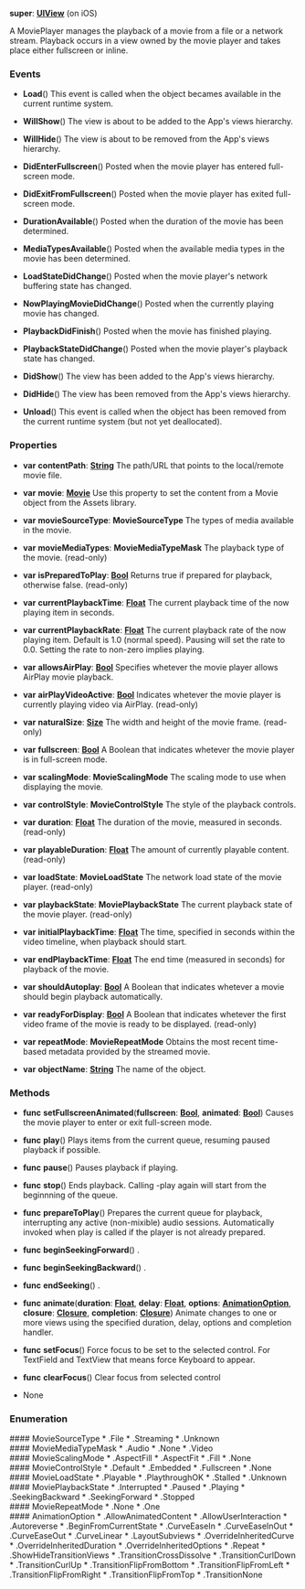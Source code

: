 **super**: **[UIView](UIView.md)** (on iOS)

A MoviePlayer manages the playback of a movie from a file or a network stream. Playback occurs in a view owned by the movie player and takes place either fullscreen or inline.



### Events

* **Load**()
This event is called when the object becames available in the current runtime system.

* **WillShow**()
The view is about to be added to the App's views hierarchy.

* **WillHide**()
The view is about to be removed from the App's views hierarchy.

* **DidEnterFullscreen**()
Posted when the movie player has entered full-screen mode.

* **DidExitFromFullscreen**()
Posted when the movie player has exited full-screen mode.

* **DurationAvailable**()
Posted when the duration of the movie has been determined.

* **MediaTypesAvailable**()
Posted when the available media types in the movie has been determined.

* **LoadStateDidChange**()
Posted when the movie player's network buffering state has changed.

* **NowPlayingMovieDidChange**()
Posted when the currently playing movie has changed.

* **PlaybackDidFinish**()
Posted when the movie has finished playing.

* **PlaybackStateDidChange**()
Posted when the movie player's playback state has changed.

* **DidShow**()
The view has been added to the App's views hierarchy.

* **DidHide**()
The view has been removed from the App's views hierarchy.

* **Unload**()
This event is called when the object has been removed from the current runtime system (but not yet deallocated).



### Properties

* **var** **contentPath**: **[String](../gravity/string.md)**
The path/URL that points to the local/remote movie file.

* **var** **movie**: **[Movie](Movie.md)**
Use this property to set the content from a Movie object from the Assets library.

* **var** **movieSourceType**: **MovieSourceType**
The types of media available in the movie.

* **var** **movieMediaTypes**: **MovieMediaTypeMask**
The playback type of the movie. \(read-only\)

* **var** **isPreparedToPlay**: **[Bool](../gravity/bool.md)**
Returns true if prepared for playback, otherwise false. \(read-only\)

* **var** **currentPlaybackTime**: **[Float](../gravity/float.md)**
The current playback time of the now playing item in seconds.

* **var** **currentPlaybackRate**: **[Float](../gravity/float.md)**
The current playback rate of the now playing item. Default is 1.0 (normal speed). Pausing will set the rate to 0.0. Setting the rate to non-zero implies playing.

* **var** **allowsAirPlay**: **[Bool](../gravity/bool.md)**
Specifies whetever the movie player allows AirPlay movie playback.

* **var** **airPlayVideoActive**: **[Bool](../gravity/bool.md)**
Indicates whetever the movie player is currently playing video via AirPlay. \(read-only\)

* **var** **naturalSize**: **[Size](Size.md)**
The width and height of the movie frame. \(read-only\)

* **var** **fullscreen**: **[Bool](../gravity/bool.md)**
A Boolean that indicates whetever the movie player is in full-screen mode.

* **var** **scalingMode**: **MovieScalingMode**
The scaling mode to use when displaying the movie.

* **var** **controlStyle**: **MovieControlStyle**
The style of the playback controls.

* **var** **duration**: **[Float](../gravity/float.md)**
The duration of the movie, measured in seconds. \(read-only\)

* **var** **playableDuration**: **[Float](../gravity/float.md)**
The amount of currently playable content. \(read-only\)

* **var** **loadState**: **MovieLoadState**
The network load state of the movie player. \(read-only\)

* **var** **playbackState**: **MoviePlaybackState**
The current playback state of the movie player. \(read-only\)

* **var** **initialPlaybackTime**: **[Float](../gravity/float.md)**
The time, specified in seconds within the video timeline, when playback should start.

* **var** **endPlaybackTime**: **[Float](../gravity/float.md)**
The end time (measured in seconds) for playback of the movie.

* **var** **shouldAutoplay**: **[Bool](../gravity/bool.md)**
A Boolean that indicates whetever a movie should begin playback automatically.

* **var** **readyForDisplay**: **[Bool](../gravity/bool.md)**
A Boolean that indicates whetever the first video frame of the movie is ready to be displayed. \(read-only\)

* **var** **repeatMode**: **MovieRepeatMode**
Obtains the most recent time-based metadata provided by the streamed movie.

* **var** **objectName**: **[String](../gravity/string.md)**
The name of the object.



### Methods

* **func** **setFullscreenAnimated**(**fullscreen**: **[Bool](../gravity/bool.md)**, **animated**: **[Bool](../gravity/bool.md)**)
Causes the movie player to enter or exit full-screen mode.

* **func** **play**()
Plays items from the current queue, resuming paused playback if possible.

* **func** **pause**()
Pauses playback if playing.

* **func** **stop**()
Ends playback. Calling -play again will start from the beginnning of the queue.

* **func** **prepareToPlay**()
Prepares the current queue for playback, interrupting any active (non-mixible) audio sessions. Automatically invoked when play is called if the player is not already prepared.

* **func** **beginSeekingForward**()
.

* **func** **beginSeekingBackward**()
.

* **func** **endSeeking**()
.

* **func** **animate**(**duration**: **[Float](../gravity/float.md)**, **delay**: **[Float](../gravity/float.md)**, **options**: **<a href="#_enum_AnimationOption">AnimationOption</a>**, **closure**: **[Closure](../gravity/closure.md)**, **completion**: **[Closure](../gravity/closure.md)**)
Animate changes to one or more views using the specified duration, delay, options and completion handler.

* **func** **setFocus**()
Force focus to be set to the selected control. For TextField and TextView that means force Keyboard to appear.

* **func** **clearFocus**()
Clear focus from selected control



* None

### Enumeration

<div name="_enum_MovieSourceType"></div>
#### MovieSourceType
 * .File
 * .Streaming
 * .Unknown

<div name="_enum_MovieMediaTypeMask"></div>
#### MovieMediaTypeMask
 * .Audio
 * .None
 * .Video

<div name="_enum_MovieScalingMode"></div>
#### MovieScalingMode
 * .AspectFill
 * .AspectFit
 * .Fill
 * .None

<div name="_enum_MovieControlStyle"></div>
#### MovieControlStyle
 * .Default
 * .Embedded
 * .Fullscreen
 * .None

<div name="_enum_MovieLoadState"></div>
#### MovieLoadState
 * .Playable
 * .PlaythroughOK
 * .Stalled
 * .Unknown

<div name="_enum_MoviePlaybackState"></div>
#### MoviePlaybackState
 * .Interrupted
 * .Paused
 * .Playing
 * .SeekingBackward
 * .SeekingForward
 * .Stopped

<div name="_enum_MovieRepeatMode"></div>
#### MovieRepeatMode
 * .None
 * .One

<div name="_enum_AnimationOption"></div>
#### AnimationOption
 * .AllowAnimatedContent
 * .AllowUserInteraction
 * .Autoreverse
 * .BeginFromCurrentState
 * .CurveEaseIn
 * .CurveEaseInOut
 * .CurveEaseOut
 * .CurveLinear
 * .LayoutSubviews
 * .OverrideInheritedCurve
 * .OverrideInheritedDuration
 * .OverrideInheritedOptions
 * .Repeat
 * .ShowHideTransitionViews
 * .TransitionCrossDissolve
 * .TransitionCurlDown
 * .TransitionCurlUp
 * .TransitionFlipFromBottom
 * .TransitionFlipFromLeft
 * .TransitionFlipFromRight
 * .TransitionFlipFromTop
 * .TransitionNone



